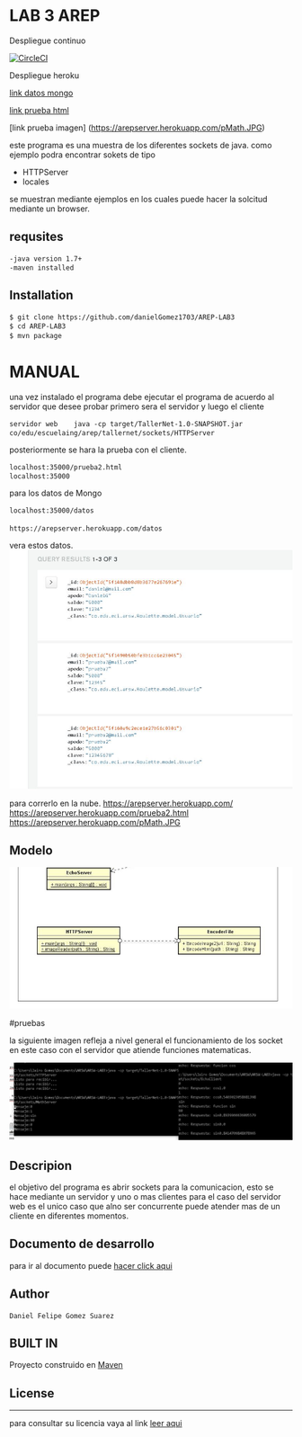 # LAB 3 AREP

Despliegue continuo 

[![CircleCI](https://circleci.com/gh/danielGomez1703/AREP-LAB3.svg?style=svg)](https://circleci.com/gh/danielGomez1703/AREP-LAB3)

Despliegue heroku 

[link datos mongo](https://arepserver.herokuapp.com/datos)

[link prueba html](https://arepserver.herokuapp.com/prueba2.html)

[link prueba imagen] (https://arepserver.herokuapp.com/pMath.JPG)


este programa es una muestra de los diferentes sockets de java. como ejemplo podra encontrar sokets de tipo

 - HTTPServer
 - locales

se muestran mediante ejemplos en los cuales puede hacer la solcitud mediante un browser.

## requsites
    -java version 1.7+
    -maven installed

## Installation
 ```sh
$ git clone https://github.com/danielGomez1703/AREP-LAB3
$ cd AREP-LAB3
$ mvn package
```

# MANUAL
  una vez instalado el programa debe ejecutar el programa de acuerdo al servidor que desee probar primero sera el servidor y luego el cliente
 
    servidor web    java -cp target/TallerNet-1.0-SNAPSHOT.jar  co/edu/escuelaing/arep/tallernet/sockets/HTTPServer
 
  posteriormente se hara la prueba con el cliente.

	localhost:35000/prueba2.html
	localhost:35000
	
  para los datos de Mongo 
  
	localhost:35000/datos
	
	https://arepserver.herokuapp.com/datos
   vera estos datos.
 ![datos](https://github.com/danielGomez1703/AREP-LAB3/blob/master/resources/datos.JPG) 
	
  para correrlo en la nube. 
		https://arepserver.herokuapp.com/
		https://arepserver.herokuapp.com/prueba2.html
		https://arepserver.herokuapp.com/pMath.JPG
	
## Modelo
![Modelo](https://github.com/danielGomez1703/AREP-LAB3/blob/master/resources/Umodel.JPG)

   
    
#pruebas 
  
 la siguiente imagen refleja a nivel general el funcionamiento de los socket en este caso con el servidor que atiende funciones matematicas.

![pruebaM](https://github.com/danielGomez1703/AREP-LAB3/blob/master/resources/pMath.JPG)

## Descripion

el objetivo del programa es abrir sockets para la comunicacion, esto se hace mediante un servidor y uno o mas clientes
para el caso del servidor web es el unico caso que alno ser concurrente puede atender mas de un cliente en diferentes momentos.

## Documento de desarrollo

para ir al documento  puede [hacer click aqui](https://github.com/danielGomez1703/AREP-LAB3/blob/master/resources/ServerClient.pdf)

## Author
    Daniel Felipe Gomez Suarez
    
## BUILT IN
   Proyecto construido en [Maven](https://maven.apache.org/)
## License
----
para consultar su licencia vaya al link 
[leer aqui](https://github.com/danielGomez1703/ARSW-Primer/blob/master/LICENSE.txt)